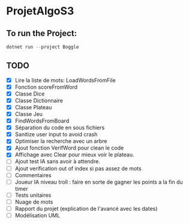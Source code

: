 # ProjetAlgoS3

## To run the Project:
```ps1
dotnet run --project Boggle
```

## TODO

- [x] Lire la liste de mots: LoadWordsFromFile
- [x] Fonction scoreFromWord
- [x] Classe Dice
- [x] Classe Dictionnaire
- [x] Classe Plateau
- [x] Classe Jeu
- [x] FindWordsFromBoard
- [x] Séparation du code en sous fichiers
- [x] Sanitize user input to avoid crash
- [x] Optimiser la recherche avec un arbre
- [x] Ajout fonction VerifWord pour clean le code
- [x] Affichage avec Clear pour mieux voir le plateau.
- [ ] Ajout test IA sans avoir à attendre.
- [ ] Ajout verification out of index si pas assez de mots
- [ ] Commentaires
- [ ] Joueur IA niveau troll : faire en sorte de gagner les points a la fin du timer
- [ ] Tests unitaires
- [ ] Nuage de mots
- [ ] Rapport du projet (explication de l'avancé avec les dates)
- [ ] Modélisation UML
